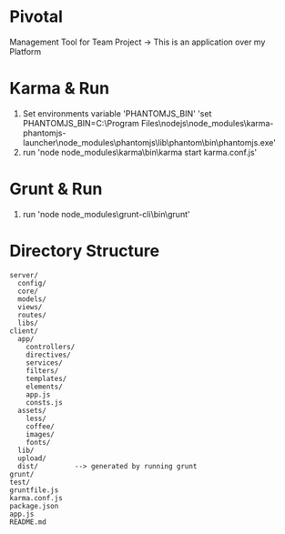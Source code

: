 # Pivotal
Management Tool for Team Project -> This is an application over my Platform

# Karma & Run
  1. Set environments variable 'PHANTOMJS_BIN'
    'set PHANTOMJS_BIN=C:\Program Files\nodejs\node_modules\karma-phantomjs-launcher\node_modules\phantomjs\lib\phantom\bin\phantomjs.exe'
  2. run 'node node_modules\karma\bin\karma start karma.conf.js'

# Grunt & Run
  1. run 'node node_modules\grunt-cli\bin\grunt'
  
# Directory Structure
    server/
      config/
      core/
      models/
      views/
      routes/
      libs/    
    client/
      app/
        controllers/
        directives/
        services/
        filters/
        templates/
        elements/
        app.js
        consts.js
      assets/
        less/
        coffee/
        images/
        fonts/
      lib/
      upload/
      dist/         --> generated by running grunt
    grunt/
    test/
    gruntfile.js
    karma.conf.js
    package.json
    app.js
    README.md
